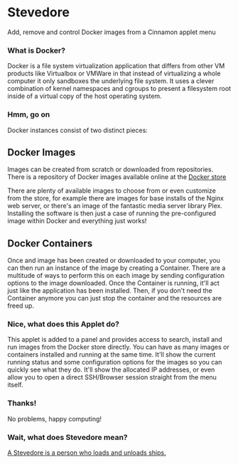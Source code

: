 # Stevedore #

Add, remove and control Docker images from a Cinnamon applet menu

### What is Docker? ###

Docker is a file system virtualization application that differs from other VM products like 
Virtualbox or VMWare in that instead of virtualizing a whole computer it only sandboxes the
underlying file system. It uses a clever combination of kernel namespaces and cgroups to
present a filesystem root inside of a virtual copy of the host operating system.

### Hmm, go on ###

Docker instances consist of two distinct pieces:

## Docker Images ##

Images can be created from scratch or downloaded from repositories. There is a repository of
Docker images available online at the [Docker store](https://store.docker.com)

There are plenty of available images to choose from or even customize from the store, for example
there are images for base installs of the Nginx web server, or there's an image of the fantastic
media server library Plex. Installing the software is then just a case of running the pre-configured
image within Docker and everything just works!

## Docker Containers ##

Once and image has been created or downloaded to your computer, you can then run an instance of
the image by creating a Container. There are a multitude of ways to perform this on each image
by sending configuration options to the image downloaded. Once the Container is running, it'll
act just like the application has been installed. Then, if you don't need the Container anymore
you can just stop the container and the resources are freed up.

### Nice, what does this Applet do? ###

This applet is added to a panel and provides access to search, install and run images from the 
Docker store directly. You can have as many images or containers installed and running at the
same time. It'll show the current running status and some configuration options for the images
so you can quickly see what they do. It'll show the allocated IP addresses, or even allow you
to open a direct SSH/Browser session straight from the menu itself.

### Thanks! ###

No problems, happy computing!

### Wait, what does Stevedore mean? ###

[A Stevedore is a person who loads and unloads ships.](https://en.wikipedia.org/wiki/Stevedore)
